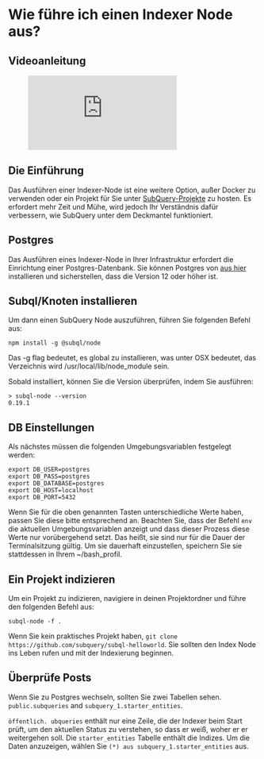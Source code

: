 # Wie führe ich einen Indexer Node aus?

## Videoanleitung

<figure class="video_container">
  <iframe src="https://www.youtube.com/embed/QfNsR12ItnA" frameborder="0" allowfullscreen="true"></iframe>
</figure>

## Die Einführung

Das Ausführen einer Indexer-Node ist eine weitere Option, außer Docker zu verwenden oder ein Projekt für Sie unter [SubQuery-Projekte](https://project.subquery.network/) zu hosten. Es erfordert mehr Zeit und Mühe, wird jedoch Ihr Verständnis dafür verbessern, wie SubQuery unter dem Deckmantel funktioniert.

## Postgres

Das Ausführen eines Indexer-Node in Ihrer Infrastruktur erfordert die Einrichtung einer Postgres-Datenbank.  Sie können Postgres von [aus hier](https://www.postgresql.org/download/) installieren und sicherstellen, dass die Version 12 oder höher ist.

## Subql/Knoten installieren

Um dann einen SubQuery Node auszuführen, führen Sie folgenden Befehl aus:

```shell
npm install -g @subql/node
```

Das -g flag bedeutet, es global zu installieren, was unter OSX bedeutet, das Verzeichnis wird /usr/local/lib/node_module sein.

Sobald installiert, können Sie die Version überprüfen, indem Sie ausführen:

```shell
> subql-node --version
0.19.1
```

## DB Einstellungen

Als nächstes müssen die folgenden Umgebungsvariablen festgelegt werden:

```shell
export DB_USER=postgres
export DB_PASS=postgres
export DB_DATABASE=postgres
export DB_HOST=localhost
export DB_PORT=5432
```

Wenn Sie für die oben genannten Tasten unterschiedliche Werte haben, passen Sie diese bitte entsprechend an. Beachten Sie, dass der Befehl `env` die aktuellen Umgebungsvariablen anzeigt und dass dieser Prozess diese Werte nur vorübergehend setzt. Das heißt, sie sind nur für die Dauer der Terminalsitzung gültig. Um sie dauerhaft einzustellen, speichern Sie sie stattdessen in Ihrem ~/bash_profil.

## Ein Projekt indizieren

Um ein Projekt zu indizieren, navigiere in deinen Projektordner und führe den folgenden Befehl aus:

```shell
subql-node -f .
```

Wenn Sie kein praktisches Projekt haben, `git clone https://github.com/subquery/subql-helloworld`. Sie sollten den Index Node ins Leben rufen und mit der Indexierung beginnen.

## Überprüfe Posts

Wenn Sie zu Postgres wechseln, sollten Sie zwei Tabellen sehen. `public.subqueries` and `subquery_1.starter_entities`.

`öffentlich. ubqueries` enthält nur eine Zeile, die der Indexer beim Start prüft, um den aktuellen Status zu verstehen, so dass er weiß, woher er er weitergehen soll. Die `starter_entities` Tabelle enthält die Indizes. Um die Daten anzuzeigen, wählen Sie `(*) aus subquery_1.starter_entities` aus.
